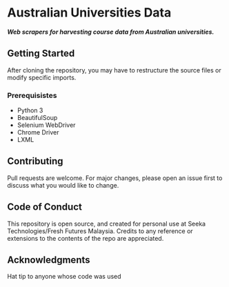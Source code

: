# Australian Universities Data
_**Web scrapers for harvesting course data from Australian universities.**_

## Getting Started

After cloning the repository, you may have to restructure the source files or modify specific imports. 

### Prerequisistes
- Python 3
- BeautifulSoup
- Selenium WebDriver
- Chrome Driver
- LXML

## Contributing

Pull requests are welcome. For major changes, please open an issue first to discuss what you would like to change.

## Code of Conduct

This repository is open source, and created for personal use at Seeka Technologies/Fresh Futures Malaysia. 
Credits to any reference or extensions to the contents of the repo are appreciated.

## Acknowledgments

Hat tip to anyone whose code was used
